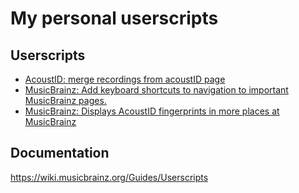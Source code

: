 # My personal userscripts

## Userscripts

* [AcoustID: merge recordings from acoustID page](https://github.com/Josef-Friedrich/userscripts/raw/main/src/AcoustID_merge-recordings.user.js)
* [MusicBrainz: Add keyboard shortcuts to navigation to important MusicBrainz pages.](https://github.com/Josef-Friedrich/userscripts/raw/main/src/MusicBrainz_shortcuts.user.js)
* [MusicBrainz: Displays AcoustID fingerprints in more places at MusicBrainz](https://github.com/Josef-Friedrich/userscripts/raw/main/src/MusicBrainz_acoustid.user.js)

## Documentation

https://wiki.musicbrainz.org/Guides/Userscripts
